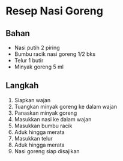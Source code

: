 # Resep Nasi Goreng

## Bahan
- Nasi putih 2 piring
- Bumbu racik nasi goreng 1/2 bks
- Telur 1 butir
- Minyak goreng 5 ml

## Langkah
1. Siapkan wajan
2. Tuangkan minyak goreng ke dalam wajan
3. Panaskan minyak goreng
4. Masukkan nasi ke dalam wajan
5. Masukkan bumbu racik
6. Aduk hingga merata
7. Masukkan telur
8. Aduk hingga merata
9. Nasi goreng siap disajikan
